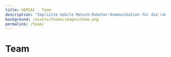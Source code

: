 ```yaml
---
title: SEMIAC - Team 
description: "Implizite mobile Mensch-Roboter-Kommunikation für die räumliche Handlungskoordination mit aktionsspezifischer semantischer Umgebungsmodellierung"
background: /assets/theme/images/home.png
permalink: /team/
---
```


# Team

<!-- On this page you can list team members by defining them in [`_data/team.yml`](https://raw.githubusercontent.com/peterdesmet/petridish/main/_data/team.yml). -->
